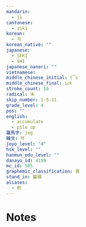 ```yaml
---
mandarin:
  - jī
cantonese:
  - zik1
korean:
  - 적
korean_native: ""
japanese:
  - SEKI
  - SHI
japanese_nanori: ""
vietnamese:
middle_chinese_initial: t͡s
middle_chinese_final: iᴇk
stroke_count: 16
radical: 禾
skip_number: 1-5-11
grade_level: 4
pos: ""
english:
  - accumulate
  - pile up
羅馬字: jeg
韓文: 적
joyo_level: "4"
hsk_level: ""
hanmun_edu_level: ""
danayo_id: 4199
mc_id: 505
graphemic_classification: 責
stand_in: 蓄積
aliases:
  - 积
---
```


# Notes
